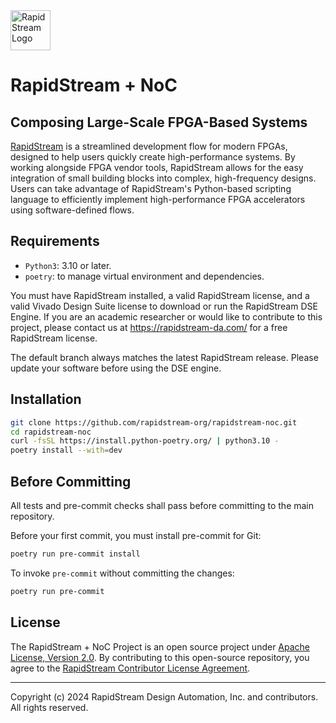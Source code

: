 <!--
Copyright (c) 2024 RapidStream Design Automation, Inc. and contributors.
All rights reserved. The contributor(s) of this file has/have agreed to the
RapidStream Contributor License Agreement.
-->

<img src="https://imagedelivery.net/AU8IzMTGgpVmEBfwPILIgw/1b565657-df33-41f9-f29e-0d539743e700/128" width="64px" alt="RapidStream Logo" />


RapidStream + NoC
=================


Composing Large-Scale FPGA-Based Systems
----------------------------------------

[RapidStream](https://rapidstream-da.com/) is a streamlined development flow for modern FPGAs, designed to help users quickly create high-performance systems. By working alongside FPGA vendor tools, RapidStream allows for the easy integration of small building blocks into complex, high-frequency designs. Users can take advantage of RapidStream's Python-based scripting language to efficiently implement high-performance FPGA accelerators using software-defined flows.


Requirements
------------

- `Python3`: 3.10 or later.
- `poetry`: to manage virtual environment and dependencies.

You must have RapidStream installed, a valid RapidStream license, and a valid Vivado Design Suite license to download or run the RapidStream DSE Engine. If you are an academic researcher or would like to contribute to this project, please contact us at https://rapidstream-da.com/ for a free RapidStream license.

The default branch always matches the latest RapidStream release. Please update your software before using the DSE engine.


Installation
------------

```bash
git clone https://github.com/rapidstream-org/rapidstream-noc.git
cd rapidstream-noc
curl -fsSL https://install.python-poetry.org/ | python3.10 -
poetry install --with=dev
```


Before Committing
-----------------

All tests and pre-commit checks shall pass before committing to the main repository.

Before your first commit, you must install pre-commit for Git:

```bash
poetry run pre-commit install
```

To invoke `pre-commit` without committing the changes:

```bash
poetry run pre-commit
```


License
-------

The RapidStream + NoC Project is an open source project under [Apache License, Version 2.0](LICENSE). By contributing to this open-source repository, you agree to the [RapidStream Contributor License Agreement](CLA.md).

-----

Copyright (c) 2024 RapidStream Design Automation, Inc. and contributors.  All rights reserved.
